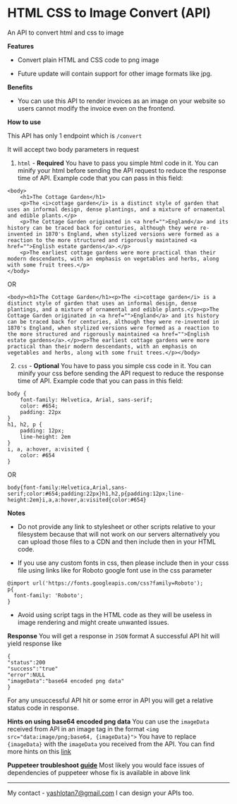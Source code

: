 # HTML CSS to Image Convert (API)

An API to convert html and css to image

**Features**

- Convert plain HTML and CSS code to png image

- Future update will contain support for other image formats like jpg.

**Benefits**

- You can use this API to render invoices as an image on your website so users cannot modify the invoice even on the frontend.

**How to use**

This API has only 1 endpoint which is `/convert`

It will accept two body parameters in request

1. `html` - **Required**
   You have to pass you simple html code in it. You can minify your html before sending the API request to reduce the response time of API. Example code that you can pass in this field:

```
<body>
	<h1>The Cottage Garden</h1>
	<p>The <i>cottage garden</i> is a distinct style of garden that uses an informal design, dense plantings, and a mixture of ornamental and edible plants.</p>
	<p>The Cottage Garden originated in <a href="">England</a> and its history can be traced back for centuries, although they were re-invented in 1870's England, when stylized versions were formed as a reaction to the more structured and rigorously maintained <a href="">English estate gardens</a>.</p>
	<p>The earliest cottage gardens were more practical than their modern descendants, with an emphasis on vegetables and herbs, along with some fruit trees.</p>
</body>
```

OR

```
<body><h1>The Cottage Garden</h1><p>The <i>cottage garden</i> is a distinct style of garden that uses an informal design, dense plantings, and a mixture of ornamental and edible plants.</p><p>The Cottage Garden originated in <a href="">England</a> and its history can be traced back for centuries, although they were re-invented in 1870's England, when stylized versions were formed as a reaction to the more structured and rigorously maintained <a href="">English estate gardens</a>.</p><p>The earliest cottage gardens were more practical than their modern descendants, with an emphasis on vegetables and herbs, along with some fruit trees.</p></body>
```

2. `css` - **Optional**
   You have to pass you simple css code in it. You can minify your css before sending the API request to reduce the response time of API. Example code that you can pass in this field:

```
body {
	font-family: Helvetica, Arial, sans-serif;
	color: #654;
	padding: 22px
}
h1, h2, p {
	padding: 12px;
	line-height: 2em
}
i, a, a:hover, a:visited {
	color: #654
}
```

OR

```
body{font-family:Helvetica,Arial,sans-serif;color:#654;padding:22px}h1,h2,p{padding:12px;line-height:2em}i,a,a:hover,a:visited{color:#654}
```

**Notes**

- Do not provide any link to stylesheet or other scripts relative to your filesystem because that will not work on our servers alternatively you can upload those files to a CDN and then include then in your HTML code.

- If you use any custom fonts in css, then please include then in your csss file using links like for Roboto google font use in the css parameter

```
@import url('https://fonts.googleapis.com/css?family=Roboto');
p{
  font-family: 'Roboto';
}
```

- Avoid using script tags in the HTML code as they will be useless in image rendering and might create unwanted issues.

**Response**
You will get a response in `JSON` format
A successful API hit will yield response like

```
{
"status":200
"success":"true"
"error":NULL
"imageData":"base64 encoded png data"
}
```

For any unsuccessful API hit or some error in API you will get a relative status code in response.

**Hints on using base64 encoded png data**
You can use the `imageData` received from API in an image tag in the format
`<img src="data:image/png;base64, {imageData}">`
You have to replace `{imageData}` with the `imageData` you received from the API.
You can find more hints on this [link](https://stackoverflow.com/a/8499716/6043416)

**Puppeteer troubleshoot [guide](https://github.com/GoogleChrome/puppeteer/blob/master/docs/troubleshooting.md#chrome-headless-doesnt-launch)**
Most likely you would face issues of dependencies of puppeteer whose fix is available in above link

---

My contact - yashlotan7@gmail.com
I can design your APIs too.
